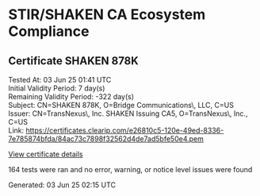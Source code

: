 # STIR/SHAKEN CA Ecosystem Compliance

## Certificate SHAKEN 878K

Tested At: 03 Jun 25 01:41 UTC\
Initial Validity Period: 7 day(s)\
Remaining Validity Period: -322 day(s)\
Subject: CN=SHAKEN 878K, O=Bridge Communications\\, LLC, C=US\
Issuer: CN=TransNexus\\, Inc. SHAKEN Issuing CA5, O=TransNexus\\, Inc., C=US\
Link: https://certificates.clearip.com/e26810c5-120e-49ed-8336-7e785874bfda/84ac73c7898f32562d4de7ad5bfe50e4.pem

[View certificate details](https://x509.io/?cert=MIIC2TCCAoCgAwIBAgIQT0oG827cZCRteiEc%2FBof9jAKBggqhkjOPQQDAjBWMQswCQYDVQQGEwJVUzEZMBcGA1UEChMQVHJhbnNOZXh1cywgSW5jLjEsMCoGA1UEAxMjVHJhbnNOZXh1cywgSW5jLiBTSEFLRU4gSXNzdWluZyBDQTUwHhcNMjQwNzA4MTUyODEwWhcNMjQwNzE1MTUyODA5WjBIMQswCQYDVQQGEwJVUzEjMCEGA1UEChMaQnJpZGdlIENvbW11bmljYXRpb25zLCBMTEMxFDASBgNVBAMTC1NIQUtFTiA4NzhLMFkwEwYHKoZIzj0CAQYIKoZIzj0DAQcDQgAE6k21mjjGOJ4h5BLtXfF6LHZDVqprEdY0ibzWYm8xrNRORbx4%2F5ZAykVA9uR1772fzvL76tHEtt7jyiyML8Y1LKOCATwwggE4MAwGA1UdEwEB%2FwQCMAAwDgYDVR0PAQH%2FBAQDAgeAMB0GA1UdDgQWBBQEuFq%2B4K9qcaLLAMlTuBh%2BSgOmrzAfBgNVHSMEGDAWgBTaALOH%2BII%2Fv7oiomRjtfYvzI51yjAXBgNVHSAEEDAOMAwGCmCGSAGG%2FwkBAQQwgaYGA1UdHwSBnjCBmzCBmKA6oDiGNmh0dHBzOi8vYXV0aGVudGljYXRlLWFwaS5pY29uZWN0aXYuY29tL2Rvd25sb2FkL3YxL2NybKJapFgwVjEUMBIGA1UEBwwLQnJpZGdld2F0ZXIxCzAJBgNVBAgMAk5KMRMwEQYDVQQDDApTVEktUEEgQ1JMMQswCQYDVQQGEwJVUzEPMA0GA1UECgwGU1RJLVBBMBYGCCsGAQUFBwEaBAowCKAGFgQ4NzhLMAoGCCqGSM49BAMCA0cAMEQCIG7eT8HXSCV6%2FFNgHBrVhMUAVoUaOWhf0PH2AVTeu0iVAiBakA8OTJHVykQcfmsYR0Uo4jlAnSvDEea18ZBTwu9Byg%3D%3D)

164 tests were ran and no error, warning, or notice level issues were found


Generated: 03 Jun 25 02:15 UTC